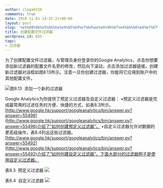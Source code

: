 ```yaml
---
author: cloga0216
comments: true
date: 2010-11-01 14:25:21+00:00
layout: post
slug: '%e5%88%9b%e5%bb%ba%e9%85%8d%e7%bd%ae%e6%96%87%e4%bb%b6%e8%bf%87%e6%bb%a4%e5%99%a8'
title: 创建配置文件过滤器
wordpress_id: 655
tags:
- 过滤器
---
```


为了创建配置文件过滤器，与管理员身份登录你的Google Analytics，点击你想要添加新过滤器的配置文件名旁的修改，然后向下滚动，点击添加过滤器链接。创建新过滤器对话框如图8.13所示。注意一旦你创建过滤器，你能将它应用到账户中的其他配置文件。


[![](http://www.cloga.info/wp-content/uploads/2010/11/8-13.png)](http://www.cloga.info/wp-content/uploads/2010/11/8-13.png)图8.13  添加一个新的过滤器


Google Analytics为你提供了预定义过滤器及自定义过滤器：
•预定义过滤器是完成最常用的过滤任务的方便、快捷的方式，如表8.3所示。[http://www.google.hk/support/googleanalytics/bin/answer.py?answer=55496](http://www.google.hk/support/googleanalytics/bin/answer.py?answer=55496)介绍了“如何创建预定义过滤器”。
•自定义过滤器允许对数据的更高级操作，表8.4列出这些过滤器。[http://www.google.hk/support/googleanalytics/bin/answer.py?answer=55492](http://www.google.hk/support/googleanalytics/bin/answer.py?answer=55492)介绍了“如何创建自定义过滤器”。下面大部分的过滤器例子是使用自定义过滤器。
<!-- more -->

表8.3  预定义过滤器
[![](http://www.cloga.info/wp-content/uploads/2010/11/8.3.bmp)](http://www.cloga.info/wp-content/uploads/2010/11/8.3.bmp)


表8.4  自定义过滤器
[![](http://www.cloga.info/wp-content/uploads/2010/11/8.4.bmp)](http://www.cloga.info/wp-content/uploads/2010/11/8.4.bmp)
